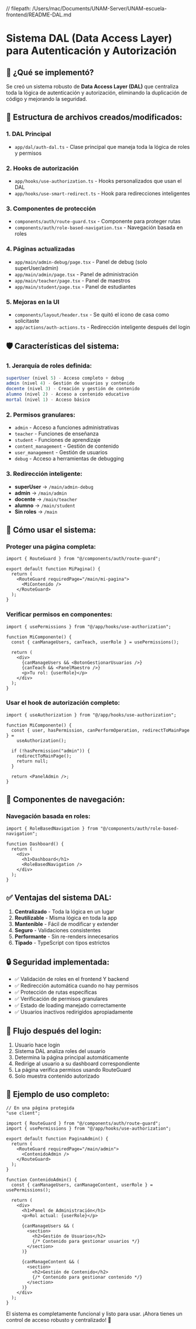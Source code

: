 // filepath: /Users/mac/Documents/UNAM-Server/UNAM-escuela-frontend/README-DAL.md

# Sistema DAL (Data Access Layer) para Autenticación y Autorización

## 🎯 ¿Qué se implementó?

Se creó un sistema robusto de **Data Access Layer (DAL)** que centraliza toda la lógica de autenticación y autorización, eliminando la duplicación de código y mejorando la seguridad.

## 📁 Estructura de archivos creados/modificados:

### 1. **DAL Principal**

- `app/dal/auth-dal.ts` - Clase principal que maneja toda la lógica de roles y permisos

### 2. **Hooks de autorización**

- `app/hooks/use-authorization.ts` - Hooks personalizados que usan el DAL
- `app/hooks/use-smart-redirect.ts` - Hook para redirecciones inteligentes

### 3. **Componentes de protección**

- `components/auth/route-guard.tsx` - Componente para proteger rutas
- `components/auth/role-based-navigation.tsx` - Navegación basada en roles

### 4. **Páginas actualizadas**

- `app/main/admin-debug/page.tsx` - Panel de debug (solo superUser/admin)
- `app/main/admin/page.tsx` - Panel de administración
- `app/main/teacher/page.tsx` - Panel de maestros
- `app/main/student/page.tsx` - Panel de estudiantes

### 5. **Mejoras en la UI**

- `components/layout/header.tsx` - Se quitó el icono de casa como solicitaste
- `app/actions/auth-actions.ts` - Redirección inteligente después del login

## 🛡️ Características del sistema:

### **1. Jerarquía de roles definida:**

```typescript
superUser (nivel 5) - Acceso completo + debug
admin (nivel 4) - Gestión de usuarios y contenido
docente (nivel 3) - Creación y gestión de contenido
alumno (nivel 2) - Acceso a contenido educativo
mortal (nivel 1) - Acceso básico
```

### **2. Permisos granulares:**

- `admin` - Acceso a funciones administrativas
- `teacher` - Funciones de enseñanza
- `student` - Funciones de aprendizaje
- `content_management` - Gestión de contenido
- `user_management` - Gestión de usuarios
- `debug` - Acceso a herramientas de debugging

### **3. Redirección inteligente:**

- **superUser** → `/main/admin-debug`
- **admin** → `/main/admin`
- **docente** → `/main/teacher`
- **alumno** → `/main/student`
- **Sin roles** → `/main`

## 🔧 Cómo usar el sistema:

### **Proteger una página completa:**

```tsx
import { RouteGuard } from "@/components/auth/route-guard";

export default function MiPagina() {
  return (
    <RouteGuard requiredPage="/main/mi-pagina">
      <MiContenido />
    </RouteGuard>
  );
}
```

### **Verificar permisos en componentes:**

```tsx
import { usePermissions } from "@/app/hooks/use-authorization";

function MiComponente() {
  const { canManageUsers, canTeach, userRole } = usePermissions();

  return (
    <div>
      {canManageUsers && <BotonGestionarUsuarios />}
      {canTeach && <PanelMaestro />}
      <p>Tu rol: {userRole}</p>
    </div>
  );
}
```

### **Usar el hook de autorización completo:**

```tsx
import { useAuthorization } from "@/app/hooks/use-authorization";

function MiComponente() {
  const { user, hasPermission, canPerformOperation, redirectToMainPage } =
    useAuthorization();

  if (!hasPermission("admin")) {
    redirectToMainPage();
    return null;
  }

  return <PanelAdmin />;
}
```

## 🎨 Componentes de navegación:

### **Navegación basada en roles:**

```tsx
import { RoleBasedNavigation } from "@/components/auth/role-based-navigation";

function Dashboard() {
  return (
    <div>
      <h1>Dashboard</h1>
      <RoleBasedNavigation />
    </div>
  );
}
```

## ✅ Ventajas del sistema DAL:

1. **Centralizado** - Toda la lógica en un lugar
2. **Reutilizable** - Misma lógica en toda la app
3. **Mantenible** - Fácil de modificar y extender
4. **Seguro** - Validaciones consistentes
5. **Performante** - Sin re-renders innecesarios
6. **Tipado** - TypeScript con tipos estrictos

## 🔒 Seguridad implementada:

- ✅ Validación de roles en el frontend Y backend
- ✅ Redirección automática cuando no hay permisos
- ✅ Protección de rutas específicas
- ✅ Verificación de permisos granulares
- ✅ Estado de loading manejado correctamente
- ✅ Usuarios inactivos redirigidos apropiadamente

## 🚀 Flujo después del login:

1. Usuario hace login
2. Sistema DAL analiza roles del usuario
3. Determina la página principal automáticamente
4. Redirige al usuario a su dashboard correspondiente
5. La página verifica permisos usando RouteGuard
6. Solo muestra contenido autorizado

## 📝 Ejemplo de uso completo:

```tsx
// En una página protegida
"use client";

import { RouteGuard } from "@/components/auth/route-guard";
import { usePermissions } from "@/app/hooks/use-authorization";

export default function PaginaAdmin() {
  return (
    <RouteGuard requiredPage="/main/admin">
      <ContenidoAdmin />
    </RouteGuard>
  );
}

function ContenidoAdmin() {
  const { canManageUsers, canManageContent, userRole } = usePermissions();

  return (
    <div>
      <h1>Panel de Administración</h1>
      <p>Rol actual: {userRole}</p>

      {canManageUsers && (
        <section>
          <h2>Gestión de Usuarios</h2>
          {/* Contenido para gestionar usuarios */}
        </section>
      )}

      {canManageContent && (
        <section>
          <h2>Gestión de Contenido</h2>
          {/* Contenido para gestionar contenido */}
        </section>
      )}
    </div>
  );
}
```

El sistema es completamente funcional y listo para usar. ¡Ahora tienes un control de acceso robusto y centralizado! 🎉
